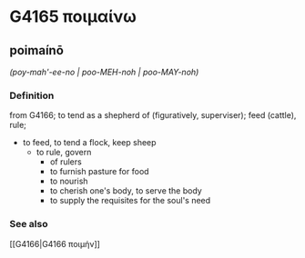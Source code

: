 # G4165 ποιμαίνω

## poimaínō

_(poy-mah'-ee-no | poo-MEH-noh | poo-MAY-noh)_

### Definition

from G4166; to tend as a shepherd of (figuratively, superviser); feed (cattle), rule; 

- to feed, to tend a flock, keep sheep
  - to rule, govern
    - of rulers
    - to furnish pasture for food
    - to nourish
    - to cherish one's body, to serve the body
    - to supply the requisites for the soul's need

### See also

[[G4166|G4166 ποιμήν]]
